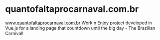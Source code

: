 # quantofaltaprocarnaval.com.br
www.quantofaltaprocarnaval.com.br Work n Enjoy project developed in Vue.js for a landing page that countdown until the big day - The Brazilian Carnival!
